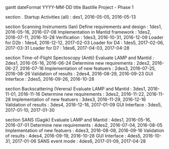gantt
dateFormat  YYYY-MM-DD
title Bastille Project - Phase 1

section .
Startup Activities (all)		: des1, 2016-05-05, 2016-05-13

section Scanning Instruments (Ian)
Define requirements and design		: 1des1, 2016-05-16, 2016-07-08
Implementation in Mantid framework	: 1des2, 2016-07-11, 2016-10-28
Verification				: 1des3, 2016-10-31, 2016-12-09
Loader for D2b				: 1des4, 2016-12-12, 2017-02-03
Loader for D4				: 1des5, 2017-02-06, 2017-03-31
Loader for D7				: 1des6, 2017-04-03, 2017-04-28

section Time-of-Flight Spectoscopy (Antti)
Evaluate LAMP and Mantid		: 2des1, 2016-05-16, 2016-06-24
Determine new requirements		: 2des2, 2016-06-27, 2016-07-16
Implementation of new featuers		: 2des3, 2016-07-25, 2016-08-26
Validation of results			: 2des4, 2016-08-29, 2016-09-23
GUI Interface				: 2des5, 2016-09-26, 2016-10-28

section Backscattering (Verena)
Evaluate LAMP and Mantid		: 3des1, 2016-11-01, 2016-11-16
Determine new requirements		: 3des2, 2016-11-22, 2016-11-28
Implementation of new featuers		: 3des3, 2016-11-29, 2016-12-16
Validation of results			: 3des4, 2016-12-16, 2017-01-09
GUI Interface				: 3des5, 2017-01-10, 2017-01-30

section SANS (Gagik)
Evaluate LAMP and Mantid		: 4des1, 2016-05-16, 2016-07-01
Determine new requirements		: 4des2, 2016-07-04, 2016-08-05
Implementation of new featuers		: 4des3, 2016-08-08, 2016-09-16
Validation of results			: 4des4, 2016-09-19, 2016-10-28
GUI Interface				: 4des5, 2016-10-31, 2017-01-06
SANS event mode				: 4des6, 2017-01-09, 2017-04-28


